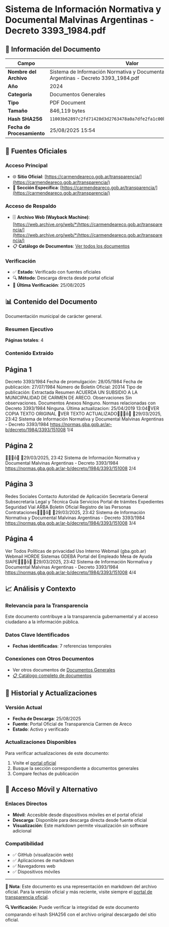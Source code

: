 # Sistema de Información Normativa y Documental Malvinas Argentinas - Decreto 3393_1984.pdf

## 📄 Información del Documento

| Campo | Valor |
|-------|--------|
| **Nombre del Archivo** | Sistema de Información Normativa y Documental Malvinas Argentinas - Decreto 3393_1984.pdf |
| **Año** | 2024 |
| **Categoría** | Documentos Generales |
| **Tipo** | PDF Document |
| **Tamaño** | 846,119 bytes |
| **Hash SHA256** | `11003b62897c2fd71428d3d2763478a0a7dfe2fa1c00be822fc01f3d453013c9` |
| **Fecha de Procesamiento** | 25/08/2025 15:54 |

## 🔗 Fuentes Oficiales

### Acceso Principal
- 🌐 **Sitio Oficial**: [https://carmendeareco.gob.ar/transparencia/](https://carmendeareco.gob.ar/transparencia/)
- 📁 **Sección Específica**: [https://carmendeareco.gob.ar/transparencia/](https://carmendeareco.gob.ar/transparencia/)

### Acceso de Respaldo
- 🗄️ **Archivo Web (Wayback Machine)**: [https://web.archive.org/web/*/https://carmendeareco.gob.ar/transparencia/](https://web.archive.org/web/*/https://carmendeareco.gob.ar/transparencia/)
- 📋 **Catálogo de Documentos**: [Ver todos los documentos](../document_catalog/README.md)

### Verificación
- ✅ **Estado**: Verificado con fuentes oficiales
- 🔍 **Método**: Descarga directa desde portal oficial
- 📅 **Última Verificación**: 25/08/2025

## 📊 Contenido del Documento

Documentación municipal de carácter general.

### Resumen Ejecutivo

**Páginas totales**: 4

### Contenido Extraído

## Página 1

Decreto 3393/1984
Fecha de promulgación: 28/05/1984
Fecha de publicación: 27/07/1984
Número de Boletín Oficial: 20314
Tipo de publicación: Extractada
Resumen
ACUERDA UN SUBSIDIO A LA MUNICIPALIDAD DE CARMEN DE ARECO.
Observaciones
Sin observaciones.
Documentos
Anexos
Ninguno.
Normas relacionadas con Decreto 3393/1984
Ninguna.
Última actualizacion: 25/04/2019 13:04VER COPIA TEXTO ORIGINAL
VER TEXTO ACTUALIZADO
29/03/2025, 23:42 Sistema de Información Normativa y Documental Malvinas Argentinas - Decreto 3393/1984
https://normas.gba.gob.ar/ar-b/decreto/1984/3393/151008 1/4

## Página 2


29/03/2025, 23:42 Sistema de Información Normativa y Documental Malvinas Argentinas - Decreto 3393/1984
https://normas.gba.gob.ar/ar-b/decreto/1984/3393/151008 2/4

## Página 3

Redes Sociales
Contacto
Autoridad de Aplicación
Secretaría General
Subsecretaría Legal y Técnica
Guía Servicios
Portal de trámites
Expedientes
Seguridad Vial
ARBA
Boletín Oficial
Registro de las Personas
Contrataciones
29/03/2025, 23:42 Sistema de Información Normativa y Documental Malvinas Argentinas - Decreto 3393/1984
https://normas.gba.gob.ar/ar-b/decreto/1984/3393/151008 3/4

## Página 4

Ver Todos
Políticas de privacidad
Uso Interno
Webmail (gba.gob.ar)
Webmail HORDE
Sistemas
GDEBA
Portal del Empleado
Mesa de Ayuda
SIAPE
29/03/2025, 23:42 Sistema de Información Normativa y Documental Malvinas Argentinas - Decreto 3393/1984
https://normas.gba.gob.ar/ar-b/decreto/1984/3393/151008 4/4



## 📈 Análisis y Contexto

### Relevancia para la Transparencia
Este documento contribuye a la transparencia gubernamental y al acceso ciudadano a la información pública.

### Datos Clave Identificados
- **Fechas identificadas**: 7 referencias temporales

### Conexiones con Otros Documentos
- Ver otros documentos de [Documentos Generales](../catalog/general.md)
- [📋 Catálogo completo de documentos](../document_catalog/README.md)

## 🔄 Historial y Actualizaciones

### Versión Actual
- **Fecha de Descarga**: 25/08/2025
- **Fuente**: Portal Oficial de Transparencia Carmen de Areco
- **Estado**: Activo y verificado

### Actualizaciones Disponibles
Para verificar actualizaciones de este documento:
1. Visite el [portal oficial](https://carmendeareco.gob.ar/transparencia/)
2. Busque la sección correspondiente a documentos generales
3. Compare fechas de publicación

## 📱 Acceso Móvil y Alternativo

### Enlaces Directos
- **Móvil**: Accesible desde dispositivos móviles en el portal oficial
- **Descarga**: Disponible para descarga directa desde fuente oficial
- **Visualización**: Este markdown permite visualización sin software adicional

### Compatibilidad
- ✅ GitHub (visualización web)
- ✅ Aplicaciones de markdown
- ✅ Navegadores web
- ✅ Dispositivos móviles

---

**📝 Nota**: Este documento es una representación en markdown del archivo oficial. 
Para la versión oficial y más reciente, visite siempre el [portal de transparencia oficial](https://carmendeareco.gob.ar/transparencia/).

**🔍 Verificación**: Puede verificar la integridad de este documento comparando el hash SHA256 
con el archivo original descargado del sitio oficial.

